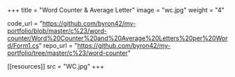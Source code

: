 +++
title = "Word Counter & Average Letter"
image = "wc.jpg"
weight = "4"

code_url = "https://github.com/byron42/my-portfolio/blob/master/c%23/word-counter/Word%20Counter%20and%20Average%20Letters%20per%20Word/Form1.cs"
repo_url = "https://github.com/byron42/my-portfolio/tree/master/c%23/word-counter"

[[resources]]
src = "WC.jpg"
+++
